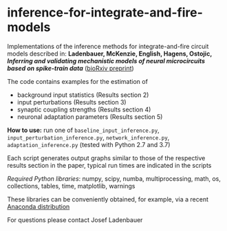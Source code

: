 # inference-for-integrate-and-fire-models

Implementations of the inference methods for integrate-and-fire circuit models described in: 
__Ladenbauer, McKenzie, English, Hagens, Ostojic,__ ___Inferring and validating mechanistic models of neural 
microcircuits based on spike-train data___ ([bioRxiv preprint](https://www.biorxiv.org/content/10.1101/261016v3))

The code contains examples for the estimation of 

- background input statistics (Results section 2)
- input perturbations (Results section 3)
- synaptic coupling strengths (Results section 4)
- neuronal adaptation parameters (Results section 5)

__How to use:__ 
run one of `baseline_input_inference.py`, `input_perturbation_inference.py`, `network_inference.py`, 
`adaptation_inference.py` (tested with Python 2.7 and 3.7)

Each script generates output graphs similar to those of the respective 
results section in the paper, typical run times are indicated in the scripts

_Required Python libraries_: 
numpy, scipy, numba, multiprocessing, math, os, collections, tables, time, matplotlib, warnings

These libraries can be conveniently obtained, for example, via a recent 
[Anaconda distribution](https://www.anaconda.com/download/)

<!--- _Remark_: the code is a strongly condensed version of the original implementations used for the paper -->

For questions please contact Josef Ladenbauer
